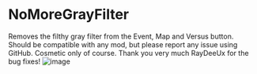 # NoMoreGrayFilter

Removes the filthy gray filter from the Event, Map and Versus button. Should be compatible with any mod, but please report any issue using GitHub. Cosmetic only of course.
Thank you very much RayDeeUx for the bug fixes!
![image](https://github.com/PetitFrapo/NoMoreGrayFilter/assets/86121866/fbf3ea45-2f81-4707-b891-d63ad457e16a)
